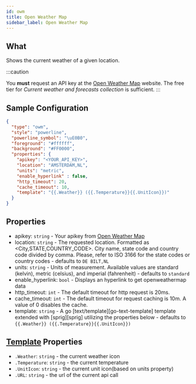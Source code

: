 ```yaml
---
id: owm
title: Open Weather Map
sidebar_label: Open Weather Map
---
```


## What

Shows the current weather of a given location.

:::caution

You **must** request an API key at the [Open Weather Map](https://openweathermap.org/price) website.
The free tier for *Current weather and forecasts collection* is sufficient.
:::

## Sample Configuration

```json
{
  "type": "owm",
  "style": "powerline",
  "powerline_symbol": "\uE0B0",
  "foreground": "#ffffff",
  "background": "#FF0000",
  "properties": {
    "apikey": "<YOUR_API_KEY>",
    "location": "AMSTERDAM,NL",
    "units": "metric",
    "enable_hyperlink" : false,
    "http_timeout": 20,
    "cache_timeout": 10,
    "template": "{{.Weather}} ({{.Temperature}}{{.UnitIcon}})"
  }
}
```

## Properties

- apikey: `string` - Your apikey from [Open Weather Map](https://openweathermap.org)
- location: `string` - The requested location.
                        Formatted as <City,STATE,COUNTRY_CODE>. City name, state code and country code divided by comma.
                        Please, refer to ISO 3166 for the state codes or country codes - defaults to `DE BILT,NL`
- units: `string` - Units of measurement.
                    Available values are standard (kelvin), metric (celsius), and imperial (fahrenheit) - defaults to `standard`
- enable_hyperlink: `bool` - Displays an hyperlink to get openweathermap data
- http_timeout: `int` - The default timeout for http request is 20ms.
- cache_timeout: `int` - The default timeout for request caching is 10m. A value of 0 disables the cache.
- template: `string` - A go [text/template][go-text-template] template extended with [sprig][sprig] utilizing the
properties below - defaults to `{{.Weather}} ({{.Temperature}}{{.UnitIcon}})`

## [Template][templates] Properties

- `.Weather`: `string` - the current weather icon
- `.Temperature`: `string` - the current temperature
- `.UnitIcon`: `string` - the current unit icon(based on units property)
- `.URL`: `string` - the url of the current api call

[templates]: /docs/config-text#templates
